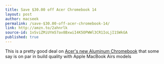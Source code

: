 ```yaml
---
title: Save $30.00 off Acer Chromebook 14
layout: post
author: macseek
permalink: /save-$30.00-off-acer-chromebook-14/
link: http://amzn.to/2ahnrlk
source-id: 1vSviZMiUYm57av8BxwiI4K5OPWWl3CR1IoLjI1SWkGA
published: true
---
```

This is a pretty good deal on [Acer's new Aluminum Chromebook](http://amzn.to/2ahnrlk) that some say is on par in build quality with Apple MacBook Airs models

 

